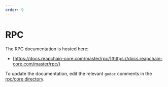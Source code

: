 ```yaml
---
order: 9
---
```


# RPC

The RPC documentation is hosted here:

- [https://docs.reapchain-core.com/master/rpc/](https://docs.reapchain-core.com/master/rpc/)

To update the documentation, edit the relevant `godoc` comments in the [rpc/core directory](https://github.com/reapchain/reapchain-core/blob/v0.34.x/rpc/core).
